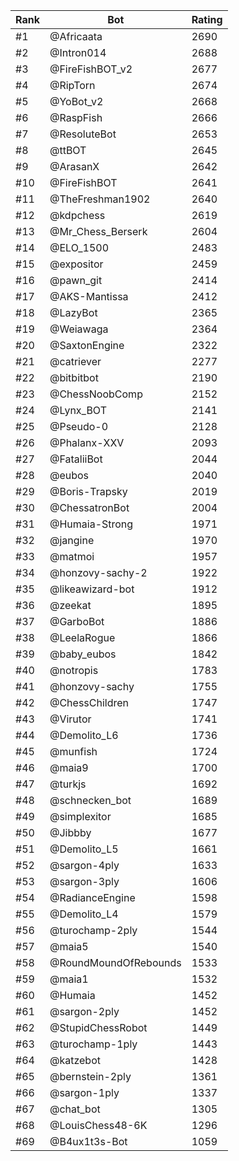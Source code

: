 Rank|Bot|Rating
---|---|---
#1|@Africaata|2690
#2|@Intron014|2688
#3|@FireFishBOT_v2|2677
#4|@RipTorn|2674
#5|@YoBot_v2|2668
#6|@RaspFish|2666
#7|@ResoluteBot|2653
#8|@ttBOT|2645
#9|@ArasanX|2642
#10|@FireFishBOT|2641
#11|@TheFreshman1902|2640
#12|@kdpchess|2619
#13|@Mr_Chess_Berserk|2604
#14|@ELO_1500|2483
#15|@expositor|2459
#16|@pawn_git|2414
#17|@AKS-Mantissa|2412
#18|@LazyBot|2365
#19|@Weiawaga|2364
#20|@SaxtonEngine|2322
#21|@catriever|2277
#22|@bitbitbot|2190
#23|@ChessNoobComp|2152
#24|@Lynx_BOT|2141
#25|@Pseudo-0|2128
#26|@Phalanx-XXV|2093
#27|@FataliiBot|2044
#28|@eubos|2040
#29|@Boris-Trapsky|2019
#30|@ChessatronBot|2004
#31|@Humaia-Strong|1971
#32|@jangine|1970
#33|@matmoi|1957
#34|@honzovy-sachy-2|1922
#35|@likeawizard-bot|1912
#36|@zeekat|1895
#37|@GarboBot|1886
#38|@LeelaRogue|1866
#39|@baby_eubos|1842
#40|@notropis|1783
#41|@honzovy-sachy|1755
#42|@ChessChildren|1747
#43|@Virutor|1741
#44|@Demolito_L6|1736
#45|@munfish|1724
#46|@maia9|1700
#47|@turkjs|1692
#48|@schnecken_bot|1689
#49|@simplexitor|1685
#50|@Jibbby|1677
#51|@Demolito_L5|1661
#52|@sargon-4ply|1633
#53|@sargon-3ply|1606
#54|@RadianceEngine|1598
#55|@Demolito_L4|1579
#56|@turochamp-2ply|1544
#57|@maia5|1540
#58|@RoundMoundOfRebounds|1533
#59|@maia1|1532
#60|@Humaia|1452
#61|@sargon-2ply|1452
#62|@StupidChessRobot|1449
#63|@turochamp-1ply|1443
#64|@katzebot|1428
#65|@bernstein-2ply|1361
#66|@sargon-1ply|1337
#67|@chat_bot|1305
#68|@LouisChess48-6K|1296
#69|@B4ux1t3s-Bot|1059
